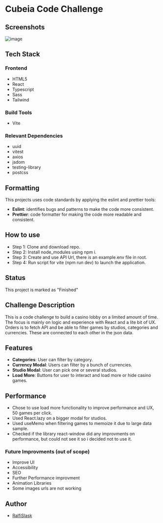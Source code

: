 # Cubeia Code Challenge

## Screenshots

![image](https://github.com/RalfiSlask/Cubeia-Code-Challenge/assets/112242026/e026646b-ea0b-40e5-9401-ad9de74421ba)


## Tech Stack

### Frontend

- HTML5
- React
- Typescript
- Sass
- Tailwind

### Build Tools

- Vite

### Relevant Dependencies

- uuid
- vitest
- axios
- jsdom
- testing-library
- postcss

## Formatting

This projects uses code standards by applying the eslint and prettier tools:

- **Eslint**: identifies bugs and patterns to make the code more consistent.
- **Prettier**: code formatter for making the code more readable and consistent.

## How to use

- Step 1: Clone and download repo.
- Step 2: Install node_modules using npm i.
- Step 3: Create and use API Url, there is an example.env file in root.
- Step 4: Run script for vite (npm run dev) to launch the application.

## Status

This project is marked as "Finished"

## Challenge Description

This is a code challenge to build a casino lobby on a limited amount of time. The focus is mainly on logic and experience with React and a lite bit of UX. Orders is to fetch API and be able to filter games by studios, categories and currencies. These are connected to each other in the json data. 

## Features

- **Categories**: User can filter by category. 
- **Currency Modal**: Users can filter by a bunch of currencies. 
- **Studio Modal**: User can pick one or several studios. 
- **Load More**: Buttons for user to interact and load more or hide casino games. 

## Performance

- Chose to use load more functionality to improve performance and UX, 50 games per click.
- Used React.lazy on a bigger modal for studios.
- Used useMemo when filtering games to memoize it due to large data sample.
- Checked if the library react-window did any improvments on performance, but could not see it so i decided not to use it.

### Future Improvments (out of scope)

- Improve UI
- Accessibility
- SEO
- Further Performance improvment
- Animation Libraries
- Some images urls are not working

## Author

- [RalfiSlask](https://github.com/RalfiSlask)
